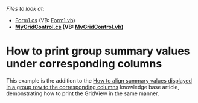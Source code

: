 <!-- default file list -->
*Files to look at*:

* [Form1.cs](./CS/Q250602/Form1.cs) (VB: [Form1.vb](./VB/Q250602/Form1.vb))
* **[MyGridControl.cs](./CS/Q250602/MyGridControl.cs) (VB: [MyGridControl.vb](./VB/Q250602/MyGridControl.vb))**
<!-- default file list end -->
# How to print group summary values under corresponding columns


<p>This example is the addition to the <a href="https://www.devexpress.com/Support/Center/p/A1041">How to align summary values displayed in a group row to the corresponding columns</a> knowledge base article, demonstrating how to print the GridView in the same manner.</p>

<br/>


